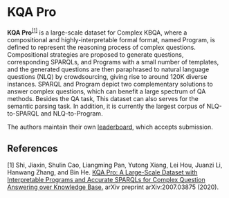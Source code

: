 # KQA Pro

**KQA Pro**<sup>[[1]](#myfootnote1)</sup> is a large-scale dataset for Complex KBQA, where a compositional and highly-interpretable formal format, named Program, is defined to represent the reasoning process of complex questions. Compositional strategies are proposed to generate questions, corresponding SPARQLs, and Programs with a small number of templates, and the generated questions are then paraphrased to natural language questions (NLQ) by crowdsourcing, giving rise to around 120K diverse instances. SPARQL and Program depict two complementary solutions to answer complex questions, which can benefit a large spectrum of QA methods. Besides the QA task, This dataset can also serves for the semantic parsing task. In addition, it is currently the largest corpus of NLQ-to-SPARQL and NLQ-to-Program.

The authors maintain their own [leaderboard](http://thukeg.gitee.io/kqa-pro/leaderboard.html), which accepts submission.

## References
<a name="myfootnote1">[1]</a> Shi, Jiaxin, Shulin Cao, Liangming Pan, Yutong Xiang, Lei Hou, Juanzi Li, Hanwang Zhang, and Bin He. [KQA Pro: A Large-Scale Dataset with Interpretable Programs and Accurate SPARQLs for Complex Question Answering over Knowledge Base.](https://arxiv.org/pdf/2007.03875.pdf) arXiv preprint arXiv:2007.03875 (2020).


